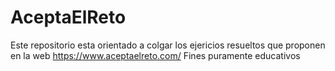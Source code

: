 # AceptaElReto
Este repositorio esta orientado a colgar los ejericios resueltos que proponen en la web https://www.aceptaelreto.com/
Fines puramente educativos
